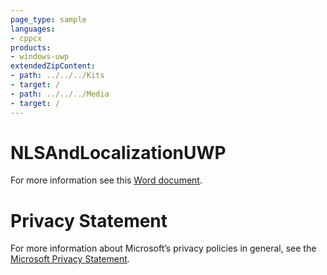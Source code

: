 ```yaml
---
page_type: sample
languages:
- cppcx
products:
- windows-uwp
extendedZipContent:
- path: ../../../Kits
- target: /
- path: ../../../Media
- target: /
---
```

# NLSAndLocalizationUWP
For more information see this [Word document](Readme.docx).
# Privacy Statement
For more information about Microsoft’s privacy policies in general, see the [Microsoft Privacy Statement](https://privacy.microsoft.com/en-us/privacystatement/).
